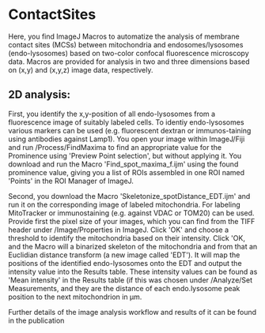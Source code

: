 # ContactSites
Here, you find ImageJ Macros to automatize the analysis of membrane contact sites (MCSs) between mitochondria and endosomes/lysosomes (endo-lysosomes) based on two-color confocal fluorescence microscopy data. Macros are provided for analysis in two and three dimensions based on (x,y) and (x,y,z) image data, respectively. 

## 2D analysis:
First, you identify the x,y-position of all endo-lysosomes from a fluorescence image of suitably labeled cells. To identiy endo-lysosomes various markers can be used (e.g. fluorescent dextran or immunos-taining using antibodies against Lamp1). You open your image within ImageJ/Fiji and run /Process/FindMaxima to find an appropriate value for the Prominence using 'Preview Point selection', but without applying it. You download and run the Macro 'Find_spot_maxima_f.ijm' using the found prominence value, giving you a list of ROIs assembled in one ROI named 'Points' in the ROI Manager of ImageJ.

Second, you download the Macro 'Skeletonize_spotDistance_EDT.ijm' and run it on the corresponding image of labeled mitochondria. For labeling MitoTracker or immunostaining (e.g. against VDAC or TOM20) can be used. Provide first the pixel size of your images, which you can find from the TIFF header under /Image/Properties in ImageJ. Click 'OK' and choose a threshold to identify the mitochondria based on their intensity. Click 'OK, and the Macro will a binarized skeleton of the mitochondria and from that an Euclidian distance transform (a new image called 'EDT'). It will map the positions of the identified endo-lysosomes onto the EDT and output the intensity value into the Results table. These intensity values can be found as 'Mean intensity' in the Results table (if this was chosen under /Analyze/Set Measurements, and they are the distance of each endo.lysosome peak position to the next mitochondrion in µm.


Further details of the image analysis workflow and results of it can be found in the publication 
